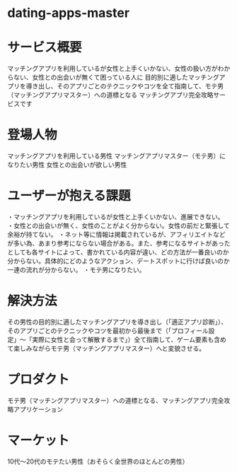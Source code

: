 # dating-apps-master

# サービス概要
マッチングアプリを利用しているが女性と上手くいかない、女性の扱い方がわからない、女性との出会いが無くて困っている人に
目的別に適したマッチングアプリを導き出し、そのアプリごとのテクニックやコツを全て指南して、モテ男（マッチングアプリマスター）への道標となる
マッチングアプリ完全攻略サービスです

# 登場人物
マッチングアプリを利用している男性
マッチングアプリマスター（モテ男）になりたい男性
女性との出会いが欲しい男性

# ユーザーが抱える課題
・マッチングアプリを利用しているが女性と上手くいかない、進展できない。
・女性との出会いが無く、女性のことがよく分からない。女性の前だと緊張して余裕が持てない。
・ネット等に情報は掲載されているが、アフィリエイトなどが多い為、あまり参考にならない場合がある。また、参考になるサイトがあったとしても各サイトによって、書かれている内容が違い、どの方法が一番良いのか分からない。具体的にどのようなアクション、デートスポットに行けば良いのか一連の流れが分からない。
・モテ男になりたい。

# 解決方法
その男性の目的別に適したマッチングアプリを導き出し（「適正アプリ診断」）、そのアプリごとのテクニックやコツを最初から最後まで（「プロフィール設定」〜「実際に女性と会って解散するまで」）全て指南して、ゲーム要素も含めて楽しみながらモテ男（マッチングアプリマスター）へと変貌させる。

# プロダクト
モテ男（マッチングアプリマスター）への道標となる、マッチングアプリ完全攻略アプリケーション

# マーケット
10代〜20代のモテたい男性（おそらく全世界のほとんどの男性）